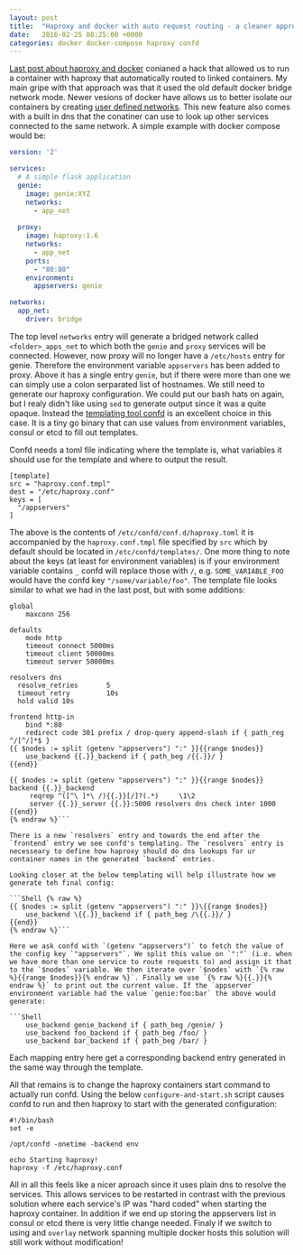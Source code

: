 ```yaml
---
layout: post
title:  "Haproxy and docker with auto request routing - a cleaner approach"
date:   2016-02-25 08:25:00 +0000
categories: docker docker-compose haproxy confd
---
```


[Last post about haproxy and docker][ha-docker-hack] conianed a hack that allowed us to run a container with haproxy that automatically routed to linked containers. My main gripe with that approach was that it used the old default docker bridge network mode. Newer vesions of docker have allows us to better isolate our containers by creating [user defined networks][docker-networks]. This new feature also comes with a built in dns that the conatiner can use to look up other services connected to the same network. A simple example with docker compose would be:

```YAML
version: '2'

services:
  # A simple flask application
  genie:
    image: genie:XYZ
    networks:
      - app_net
    
  proxy:
    image: haproxy:1.6
    networks:
      - app_net
    ports: 
      - "80:80"
    environment:
      appservers: genie

networks:
  app_net:
    driver: bridge
```

The top level `networks` entry will generate a bridged network called `<folder>_apps_net` to which both the `genie` and `proxy` services will be connected. However, now proxy will no longer have a `/etc/hosts` entry for genie. Therefore the environment variable `appservers` has been added to proxy. Above it has a single entry `genie`, but if there were more than one we can simply use a colon serparated list of hostnames. We still need to generate our haproxy configuration. We could put our bash hats on again, but I realy didn't like using `sed` to generate output since it was a quite opaque. Instead the [templating tool confd][confd] is an excellent choice in this case. It is a tiny go binary that can use values from environment variables, consul or etcd to fill out templates.

Confd needs a toml file indicating where the template is, what variables it should use for the template and where to output the result.

```Shell
[template]
src = "haproxy.conf.tmpl"
dest = "/etc/haproxy.conf"
keys = [
  "/appservers"
]
```

The above is the contents of `/etc/confd/conf.d/haproxy.toml` it is accompanied by the `haproxy.conf.tmpl` file specified by `src` which by default should be located in `/etc/confd/templates/`. One more thing to note about the keys (at least for environment variables) is if your environment variable contains `_` confd will replace those with `/`, e.g. `SOME_VARIABLE_FOO` would have the confd key `"/some/variable/foo"`. The template file looks similar to what we had in the last post, but with some additions:

```Shell {% raw %}
global
    maxconn 256

defaults
    mode http
    timeout connect 5000ms
    timeout client 50000ms
    timeout server 50000ms

resolvers dns
  resolve_retries       5
  timeout retry         10s
  hold valid 10s

frontend http-in
    bind *:80
    redirect code 301 prefix / drop-query append-slash if { path_reg ^/[^/]*$ }
{{ $nodes := split (getenv "appservers") ":" }}{{range $nodes}}
    use_backend {{.}}_backend if { path_beg /{{.}}/ }
{{end}}

{{ $nodes := split (getenv "appservers") ":" }}{{range $nodes}}
backend {{.}}_backend
     reqrep ^([^\ ]*\ /){{.}}[/]?(.*)     \1\2
     server {{.}}_server {{.}}:5000 resolvers dns check inter 1000 
{{end}}
{% endraw %}```

There is a new `resolvers` entry and towards the end after the `frontend` entry we see confd's templating. The `resolvers` entry is necesseary to define how haproxy should do dns lookups for ur container names in the generated `backend` entries.

Looking closer at the below templating will help illustrate how we generate teh final config:

```Shell {% raw %}
{{ $nodes := split (getenv "appservers") ":" }}\{{range $nodes}}
    use_backend \{{.}}_backend if { path_beg /\{{.}}/ }
{{end}}
{% endraw %}```

Here we ask confd with `(getenv "appservers")` to fetch the value of the config key `"appservers"`. We split this value on `":"` (i.e. when we have more than one service to route requests to) and assign it that to the `$nodes` variable. We then iterate over `$nodes` with `{% raw %}{{range $nodes}}{% endraw %}`. Finally we use `{% raw %}{{.}}{% endraw %}` to print out the current value. If the `appserver` environment variable had the value `genie:foo:bar` the above would generate:

```Shell
    use_backend genie_backend if { path_beg /genie/ }
    use_backend foo_backend if { path_beg /foo/ }
    use_backend bar_backend if { path_beg /bar/ }
```

Each mapping entry here get a corresponding backend entry generated in the same way through the template.

All that remains is to change the haproxy containers start command to actually run confd. Using the below `configure-and-start.sh` script causes confd to run and then haproxy to start with the generated configuration:

```Shell
#!/bin/bash
set -e

/opt/confd -onetime -backend env

echo Starting haproxy!
haproxy -f /etc/haproxy.conf
```

All in all this feels like a nicer aproach since it uses plain dns to resolve the services. This allows services to be restarted in contrast with the previous solution where each service's IP was "hard coded" when starting the haproxy container. In addition if we end up storing the appservers list in consul or etcd there is very little change needed. Finaly if we switch to using and `overlay` network spanning multiple docker hosts this solution will still work without modification!

[ha-docker-hack]: http://archevel.github.io/docker/docker-compose/haproxy/2016/02/16/containers-and-haproxy.html
[docker-networks]: https://docs.docker.com/engine/userguide/networking/dockernetworks/#user-defined-networks
[confd]: http://www.confd.io/